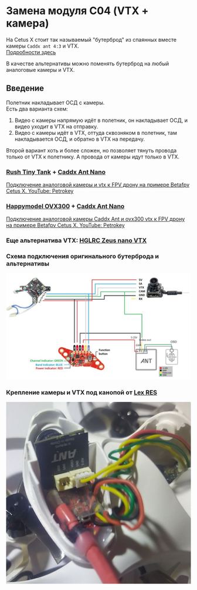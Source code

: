 # Замена модуля С04 (VTX + камера)
На Cetus X стоит так называемый "бутерброд" из спаянных вместе камеры `Caddx ant 4:3` и VTX.  
[Подробности здесь](./../90_Компоненты/Camera_VTX_C04.md)  

В качестве альтернативы можно поменять бутерброд на любый аналоговые камеры и VTX. 
 
## Введение
Полетник накладывает ОСД с камеры.  
Есть два варианта схем: 
1. Видео с камеры напрямую идёт в полетник, он накладывает ОСД, и видео уходит в VTX на отправку.   
2. Видео с камеры идёт в VTX, оттуда сквозняком в полетник, там накладывается ОСД, и обратно в VTX на передачу.  

Второй вариант хоть и более сложен, но позволяет тянуть провода только от VTX к полетнику. А провода от камеры идут только в VTX.  


### [Rush Tiny Tank](https://vi.aliexpress.com/item/1005005839526451.html) + [Caddx Ant Nano](https://www.aliexpress.com/item/4001223701881.html) 
[Подключение аналоговой камеры и vtx к FPV дрону на примере Betafpv Cetus X. YouTube: Petrokey](https://www.youtube.com/watch?v=D5YvAAP_2PU) 

### [Happymodel OVX300](https://www.aliexpress.com/item/1005003080175112.html) + [Caddx Ant Nano](https://www.aliexpress.com/item/4001223701881.html)  
[Подключение аналоговой камеры Caddx Ant и ovx300 vtx к FPV дрону на примере Betafpv Cetus X. YouTube: Petrokey](https://www.youtube.com/watch?v=GuXjhjdSays) 

### Еще альтернатива VTX: [HGLRC Zeus nano VTX](https://vi.aliexpress.com/item/1005006739923410.html)

### Схема подключения оригинального бутерброда и альтернативы
![](VTX_Camera_FC_schema.jpg)

### Крепление камеры и VTX под канопой от [Lex RES](https://t.me/meganoobe)
![](UnderCanopa.jpg)


